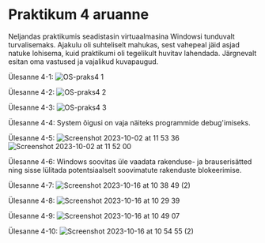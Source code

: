 # Praktikum 4 aruanne

Neljandas praktikumis seadistasin virtuaalmasina Windowsi tunduvalt turvalisemaks. Ajakulu oli suhteliselt mahukas, sest vahepeal jäid asjad natuke lohisema, kuid praktikumi oli tegelikult huvitav lahendada. Järgnevalt esitan oma vastused ja vajalikud kuvapaugud.

Ülesanne 4-1: 
![OS-praks4 1](https://github.com/viksike/opsys2023/assets/144438506/e0b3965f-37fe-4b8b-a8a9-6a139ad38da1)


Ülesanne 4-2:
![OS-praks4 2](https://github.com/viksike/opsys2023/assets/144438506/3a2c9731-3171-4815-b52d-be1a3be16189)


Ülesanne 4-3:
![OS-praks4 3](https://github.com/viksike/opsys2023/assets/144438506/9628dfa4-6d2c-42da-a780-19c0b1757efb)


Ülesanne 4-4: System õigusi on vaja näiteks programmide debug'imiseks.

Ülesanne 4-5: 
![Screenshot 2023-10-02 at 11 53 36](https://github.com/viksike/opsys2023/assets/144438506/f7793cfc-2620-4123-95f5-120fbe1bdc49)
![Screenshot 2023-10-02 at 11 52 00](https://github.com/viksike/opsys2023/assets/144438506/75c24815-f008-444c-8004-d5a69b18c658)


Ülesanne 4-6: Windows soovitas üle vaadata rakenduse- ja brauserisätted ning sisse lülitada potentsiaalselt soovimatute rakenduste blokeerimise.

Ülesanne 4-7:
![Screenshot 2023-10-16 at 10 38 49 (2)](https://github.com/viksike/opsys2023/assets/144438506/f2cf4700-0612-4107-9315-5ca30a026985)


Ülesanne 4-8:
![Screenshot 2023-10-16 at 10 29 39](https://github.com/viksike/opsys2023/assets/144438506/8c10c771-61f8-42ed-b320-012d4dc1bd77)


Ülesanne 4-9:
![Screenshot 2023-10-16 at 10 49 07](https://github.com/viksike/opsys2023/assets/144438506/ee228f41-39f7-4f93-a0cd-4e6c6806a96d)


Ülesanne 4-10:
![Screenshot 2023-10-16 at 10 54 55 (2)](https://github.com/viksike/opsys2023/assets/144438506/a02706e0-e34b-4ee1-b55a-93989aeccd4c)

